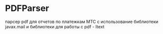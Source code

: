 # PDFParser
парсер pdf для отчетов по платежкам МТС с использование библиотеки javax.mail и библиотеки для работы с pdf - Itext
